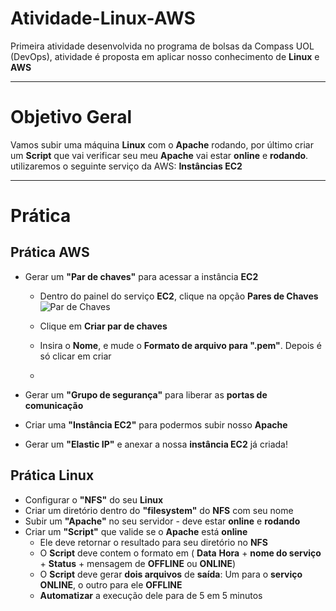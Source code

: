 # **Atividade-Linux-AWS**
Primeira atividade desenvolvida no programa de bolsas da Compass UOL (DevOps), atividade é proposta em aplicar nosso conhecimento de **Linux** e **AWS**

___
# **Objetivo Geral**
Vamos subir uma máquina **Linux** com o **Apache** rodando, por último criar um **Script** que vai verificar seu meu **Apache** vai estar **online** e **rodando**. utilizaremos o seguinte serviço da AWS:   **Instâncias EC2**


___
# Prática
## **Prática AWS**
- Gerar um **"Par de chaves"** para acessar a instância **EC2**
  - Dentro do painel do serviço **EC2**, clique na opção **Pares de Chaves**
    ![Par de Chaves](https://github.com/kaueribeirocosta/Atividade-Linux-AWS/assets/157628195/777a35e2-177e-4c25-af3c-b5fb46a913cc)

  - Clique em **Criar par de chaves**
   
  - Insira o **Nome**, e mude o **Formato de arquivo para ".pem"**. Depois é só clicar em criar
 
  - 


- Gerar um **"Grupo de segurança"** para liberar as **portas de comunicação**
- Criar uma **"Instância EC2"** para podermos subir nosso **Apache**
- Gerar um **"Elastic IP"** e anexar a nossa **instância EC2** já criada!

## **Prática Linux**
- Configurar o **"NFS"** do seu **Linux**
- Criar um diretório dentro do **"filesystem"** do **NFS** com seu nome
- Subir um **"Apache"** no seu servidor - deve estar **online** e **rodando**
- Criar um **"Script"** que valide se o **Apache** está **online**
  - Ele deve retornar o resultado para seu diretório no **NFS**
  - O **Script** deve contem o formato em ( **Data** **Hora** + **nome do serviço** + **Status** + mensagem de **OFFLINE** ou **ONLINE**)
  - O **Script** deve gerar **dois arquivos** de **saída**: Um para o **serviço** **ONLINE**, o outro para ele **OFFLINE**
  - **Automatizar** a execução dele para de 5 em 5 minutos
